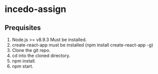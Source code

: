 # incedo-assign

Prequisites
------------
1. Node.js >= v8.9.3 Must be installed.
2. create-react-app must be installed (npm install create-react-app -g)
3. Clone the git repo.
4. cd into the cloned directory.
5. npm install.
6. npm start.
